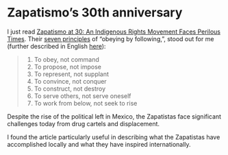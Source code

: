 # Zapatismo’s 30th anniversary

I just read [Zapatismo at 30: An Indigenous Rights Movement Faces Perilous Times](https://nonprofitquarterly.org/zapatismo-at-30-an-indigenous-rights-movement-faces-perilous-times/). Their [seven principles](https://www.revistalux.org.mx/revistas/estudiante/7%20Principios%20del%20mandar%20obedeciendo.pdf) of “obeying by following,”, stood out for me (further described in English [here](https://www.themixedspace.com/7-principles-of-zapatismo-to-consider-in-community-building/)):

> 1. To obey, not command
> 2. To propose, not impose
> 3. To represent, not supplant
> 4. To convince, not conquer
> 5. To construct, not destroy
> 6. To serve others, not serve oneself
> 7. To work from below, not seek to rise

Despite the rise of the political left in Mexico, the Zapatistas face significant challenges today from drug cartels and displacement.

I found the article particularly useful in describing what the Zapatistas have accomplished locally and what they have inspired internationally.